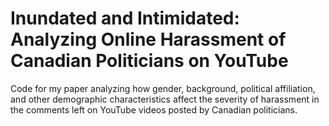 # Inundated and Intimidated: Analyzing Online Harassment of Canadian Politicians on YouTube 

Code for my paper analyzing how gender, background, political affiliation, and other demographic characteristics affect the severity of harassment in the comments left on YouTube videos posted by Canadian politicians.